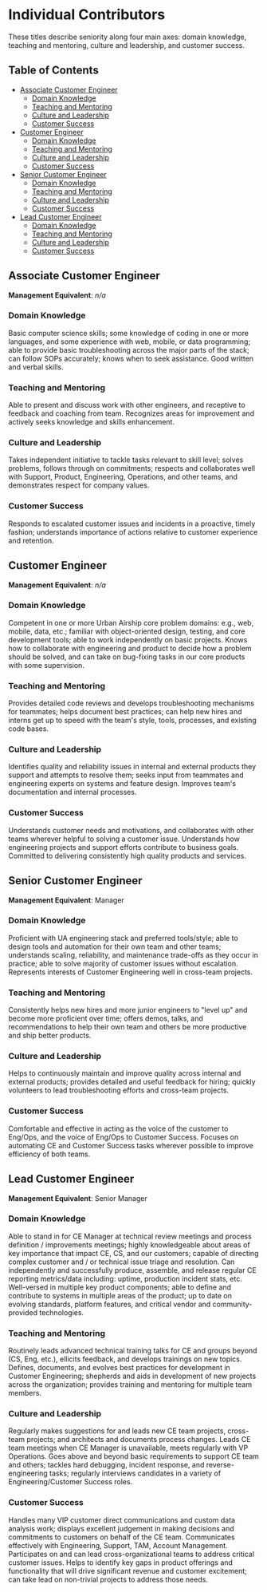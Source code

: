 # Individual Contributors

These titles describe seniority along four main axes: domain knowledge, teaching and mentoring, culture and leadership, and customer success.

## Table of Contents 
  * [Associate Customer Engineer](#associate-customer-engineer)
    * [Domain Knowledge](#domain-knowledge)
    * [Teaching and Mentoring](#teaching-and-mentoring)
    * [Culture and Leadership](#culture-and-leadership)
    * [Customer Success](#customer-success)
  * [Customer Engineer](#customer-engineer)
    * [Domain Knowledge](#domain-knowledge-1)
    * [Teaching and Mentoring](#teaching-and-mentoring-1)
    * [Culture and Leadership](#culture-and-leadership-1)
    * [Customer Success](#customer-success-1)
  * [Senior Customer Engineer](#senior-customer-engineer)
    * [Domain Knowledge](#domain-knowledge-2)
    * [Teaching and Mentoring](#teaching-and-mentoring-2)
    * [Culture and Leadership](#culture-and-leadership-2)
    * [Customer Success](#customer-success-2)
  * [Lead Customer Engineer](#lead-customer-engineer)
    * [Domain Knowledge](#domain-knowledge-3)
    * [Teaching and Mentoring](#teaching-and-mentoring-3)
    * [Culture and Leadership](#culture-and-leadership-3)
    * [Customer Success](#customer-success-3)

## Associate Customer Engineer

**Management Equivalent**: _n/a_

### Domain Knowledge

Basic computer science skills; some knowledge of coding in one or more languages, and some experience with web, mobile, or data programming; able to provide basic troubleshooting across the major parts of the stack; can follow SOPs accurately; knows when to seek assistance. Good written and verbal skills.

### Teaching and Mentoring

Able to present and discuss work with other engineers, and receptive to feedback and coaching from team. Recognizes areas for improvement and actively seeks knowledge and skills enhancement.

### Culture and Leadership

Takes independent initiative to tackle tasks relevant to skill level; solves problems, follows through on commitments; respects and collaborates well with Support, Product, Engineering, Operations, and other teams, and demonstrates respect for company values.

### Customer Success

Responds to escalated customer issues and incidents in a proactive, timely fashion; understands importance of actions relative to customer experience and retention.

## Customer Engineer

**Management Equivalent**: _n/a_

### Domain Knowledge

Competent in one or more Urban Airship core problem domains: e.g., web, mobile, data, etc.; familiar with object-oriented design, testing, and core development tools; able to work independently on basic projects. Knows how to collaborate with engineering and product to decide how a problem should be solved, and can take on bug-fixing tasks in our core products with some supervision.

### Teaching and Mentoring

Provides detailed code reviews and develops troubleshooting mechanisms for teammates; helps document best practices; can help new hires and interns get up to speed with the team's style, tools, processes, and existing code bases.

### Culture and Leadership

Identifies quality and reliability issues in internal and external products they support and attempts to resolve them; seeks input from teammates and engineering experts on systems and feature design. Improves team's documentation and internal processes.

### Customer Success

Understands customer needs and motivations, and collaborates with other teams wherever helpful to solving a customer issue. Understands how engineering projects and support efforts contribute to business goals. Committed to delivering consistently high quality products and services.

## Senior Customer Engineer

**Management Equivalent**: Manager

### Domain Knowledge

Proficient with UA engineering stack and preferred tools/style; able to design tools and automation for their own team and other teams; understands scaling, reliability, and maintenance trade-offs as they occur in practice; able to solve majority of customer issues without escalation. Represents interests of Customer Engineering well in cross-team projects.

### Teaching and Mentoring

Consistently helps new hires and more junior engineers to "level up" and become more proficient over time; offers demos, talks, and recommendations to help their own team and others be more productive and ship better products.

### Culture and Leadership

Helps to continuously maintain and improve quality across internal and external products; provides detailed and useful feedback for hiring; quickly volunteers to lead troubleshooting efforts and cross-team projects.

### Customer Success

Comfortable and effective in acting as the voice of the customer to Eng/Ops, and the voice of Eng/Ops to Customer Success. Focuses on automating CE and Customer Success tasks wherever possible to improve efficiency of both teams.

## Lead Customer Engineer

**Management Equivalent**: Senior Manager

### Domain Knowledge

Able to stand in for CE Manager at technical review meetings and process definition / improvements meetings; highly knowledgeable about areas of key importance that impact CE, CS, and our customers; capable of directing complex customer and / or technical issue triage and resolution. Can independently and successfully produce, assemble, and release regular CE reporting metrics/data including: uptime, production incident stats, etc.
Well-versed in multiple key product components; able to define and contribute to systems in multiple areas of the product; up to date on evolving standards, platform features, and critical vendor and community-provided technologies.

### Teaching and Mentoring

Routinely leads advanced technical training talks for CE and groups beyond (CS, Eng, etc.), ellicits feedback, and develops trainings on new topics.
Defines, documents, and evolves best practices for development in Customer Engineering; shepherds and aids in development of new projects across the organization; provides training and mentoring for multiple team members.

### Culture and Leadership

Regularly makes suggestions for and leads new CE team projects, cross-team projects; and architects and documents process changes. Leads CE team meetings when CE Manager is unavailable, meets regularly with VP Operations.
Goes above and beyond basic requirements to support CE team and others; tackles hard debugging, incident response, and reverse-engineering tasks; regularly interviews candidates in a variety of Engineering/Customer Success roles.

### Customer Success

Handles many VIP customer direct communications and custom data analysis work; displays excellent judgement in making decisions and commitments to customers on behalf of the CE team.
Communicates effectively with Engineering, Support, TAM, Account Management.  Participates on and can lead cross-organizational teams to address critical customer issues.
Helps to identify key gaps in product offerings and functionality that will drive significant revenue and customer excitement; can take lead on non-trivial projects to address those needs.
